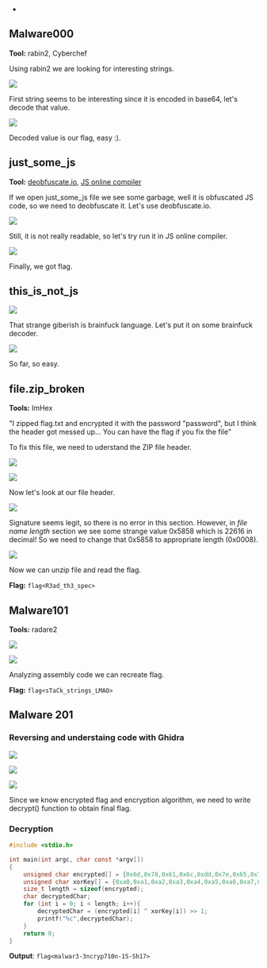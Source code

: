 -

## **Malware000**

**Tool:** rabin2, Cyberchef

Using rabin2 we are looking for interesting strings.


![](p/1.png)


First string seems to be interesting since it is encoded in base64, let's decode that value.


![](p/2.png)


Decoded value is our flag, easy :).

## **just_some_js**

**Tool:** [deobfuscate.io](https://deobfuscate.io/), [JS online compiler](https://www.programiz.com/javascript/online-compiler/)

If we open just_some_js file we see some garbage, well it is obfuscated JS code, so we need to deobfuscate it. Let's use deobfuscate.io.


![](p/3.png)


Still, it is not really readable, so let's try run it in JS online compiler.


![](p/4.png)


Finally, we got flag.


## **this_is_not_js**


![](p/5.png)


That strange giberish is brainfuck language. Let's put it on some brainfuck decoder.


![](p/6.png)


So far, so easy.


## **file.zip_broken**

**Tools:** ImHex

"I zipped flag.txt and encrypted it with the password "password", but I think the header got messed up... You can have the flag if you fix the file"

To fix this file, we need to uderstand the ZIP file header.


![](p/7.png)


![](p/8.png)


Now let's look at our file header.


![](p/9.png)


Signature seems legit, so there is no error in this section. However, in *file name length* section we see some strange value 0x5858 which is 22616 in decimal! So we need to change that 0x5858 to appropriate length (0x0008). 


![](p/10.png)

Now we can unzip file and read the flag.

**Flag:** `flag<R3ad_th3_spec>`

## **Malware101**

**Tools:** radare2


![](p/11.png)


![](p/12.png)


Analyzing assembly code we can recreate flag.

**Flag:** `flag<sTaCk_strings_LMAO>`

## **Malware 201**

### **Reversing and understaing code with Ghidra**


![](p/13.png)


![](p/14.png)


![](p/15.png)


Since we know encrypted flag and encryption algorithm, we need to write decrypt() function to obtain final flag. 

### **Decryption**


```c
#include <stdio.h>

int main(int argc, char const *argv[])
{
    unsigned char encrypted[] = {0x6d,0x78,0x61,0x6c,0xdd,0x7e,0x65,0x7e,0x47,0x6a,0x4f,0xcc,0xf7,0xca,0x73,0x68,0x55,0x42,0x53,0xdc,0xd7,0xd4,0x6b,0xec,0xdb,0xd2,0xe1,0x1c,0x6d,0xde,0xd1,0xc2};
    unsigned char xorKey[] = {0xa0,0xa1,0xa2,0xa3,0xa4,0xa5,0xa6,0xa7,0xa8,0xa9,0xaa,0xab,0xac,0xad,0xae,0xaf,0xb0,0xb1,0xb2,0xb3,0xb4,0xb5,0xb6,0xb7,0xb8,0xb9,0xba,0xbb,0xbc,0xbd,0xbe,0xbf};
    size_t length = sizeof(encrypted);
    char decryptedChar;
    for (int i = 0; i < length; i++){
        decryptedChar = (encrypted[i] ^ xorKey[i]) >> 1;
        printf("%c",decryptedChar);
    }
    return 0;
}

```

**Output**: `flag<malwar3-3ncryp710n-15-Sh17>`
